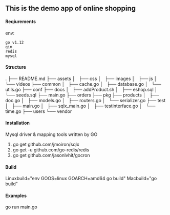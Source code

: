 ## This is the demo app of online shopping

#### Reqiurements

env:
```
go v1.12
gin
redis
mysql

```
#### Structure

.
├── README.md
├── assets
│   ├── css
│   ├── images
│   ├── js
│   └── videos
├── common
│   ├── cache.go
│   ├── database.go
│   └── utils.go
├── conf
├── docs
│   ├── addProduct.sh
│   ├── eshop.sql
│   └── seeds.sql
├── main.go
├── orders
├── pkg
├── products
│   ├── doc.go
│   ├── models.go
│   ├── routers.go
│   └── serializer.go
├── test
│   ├── main.go
│   ├── sqlx_main.go
│   ├── testinterface.go
│   └── time.go
├── users
└── vendor

#### Installation

Mysql driver & mapping tools written by GO
1. go get github.com/jmoiron/sqlx
2. go get -u github.com/go-redis/redis
3. go get github.com/jasonlvhit/gocron

#### Build
Linuxbuild="env GOOS=linux GOARCH=amd64 go build"
Macbuild="go build"
#### Examples

go  run main.go
